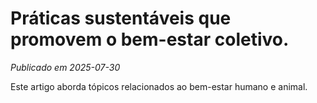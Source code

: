 # Práticas sustentáveis que promovem o bem-estar coletivo.

*Publicado em 2025-07-30*

Este artigo aborda tópicos relacionados ao bem-estar humano e animal.
